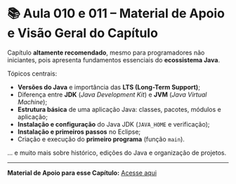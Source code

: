 # 📚 Aula 010 e 011 – Material de Apoio e Visão Geral do Capítulo

Capítulo **altamente recomendado**, mesmo para programadores não iniciantes, pois apresenta fundamentos essenciais do **ecossistema Java**.  

Tópicos centrais:  
- **Versões do Java** e importância das **LTS (Long-Term Support)**;  
- Diferença entre **JDK** (*Java Development Kit*) e **JVM** (*Java Virtual Machine*);  
- **Estrutura básica** de uma aplicação Java: classes, pacotes, módulos e aplicação;  
- **Instalação e configuração** do Java JDK (`JAVA_HOME` e verificação);  
- **Instalação e primeiros passos** no Eclipse;  
- Criação e execução do **primeiro programa** (função `main`).  

... e muito mais sobre histórico, edições do Java e organização de projetos.  

---

**Material de Apoio para esse Capítulo:** [Acesse aqui](https://github.com/marialuciasf97/curso-java-completo/blob/main/material_de_apoio/03-introducao-linguagem-java.pdf)  
